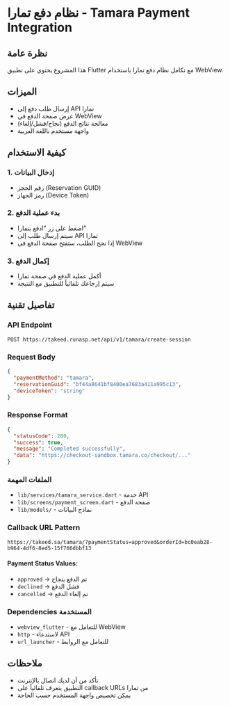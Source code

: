 # نظام دفع تمارا - Tamara Payment Integration

## نظرة عامة
هذا المشروع يحتوي على تطبيق Flutter مع تكامل نظام دفع تمارا باستخدام WebView.

## الميزات
- إرسال طلب دفع إلى API تمارا
- عرض صفحة الدفع في WebView
- معالجة نتائج الدفع (نجاح/فشل/إلغاء)
- واجهة مستخدم باللغة العربية

## كيفية الاستخدام

### 1. إدخال البيانات
- رقم الحجز (Reservation GUID)
- رمز الجهاز (Device Token)

### 2. بدء عملية الدفع
- اضغط على زر "ادفع بتمارا"
- سيتم إرسال طلب إلى API تمارا
- إذا نجح الطلب، ستفتح صفحة الدفع في WebView

### 3. إكمال الدفع
- أكمل عملية الدفع في صفحة تمارا
- سيتم إرجاعك تلقائياً للتطبيق مع النتيجة

## تفاصيل تقنية

### API Endpoint
```
POST https://takeed.runasp.net/api/v1/tamara/create-session
```

### Request Body
```json
{
  "paymentMethod": "tamara",
  "reservationGuid": "bf44a8641bf8400ea7683a411a995c13",
  "deviceToken": "string"
}
```

### Response Format
```json
{
  "statusCode": 200,
  "success": true,
  "message": "Completed successfully",
  "data": "https://checkout-sandbox.tamara.co/checkout/..."
}
```

### الملفات المهمة
- `lib/services/tamara_service.dart` - خدمة API
- `lib/screens/payment_screen.dart` - صفحة الدفع
- `lib/models/` - نماذج البيانات

### Callback URL Pattern
```
https://takeed.sa/tamara/?paymentStatus=approved&orderId=bc0eab28-b964-4df6-8ed5-15f766dbbf13
```

#### Payment Status Values:
- `approved` → تم الدفع بنجاح
- `declined` → فشل الدفع
- `cancelled` → تم إلغاء الدفع

### Dependencies المستخدمة
- `webview_flutter` - للتعامل مع WebView
- `http` - لاستدعاء API
- `url_launcher` - للتعامل مع الروابط

## ملاحظات
- تأكد من أن لديك اتصال بالإنترنت
- التطبيق يتعرف تلقائياً على callback URLs من تمارا
- يمكن تخصيص واجهة المستخدم حسب الحاجة

